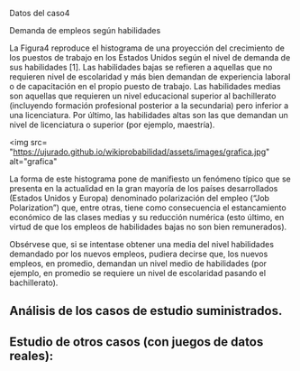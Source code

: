 Datos del caso4

Demanda de empleos según habilidades

La Figura4 reproduce el histograma de una proyección del crecimiento de los puestos de
trabajo en los Estados Unidos según el nivel de demanda de sus habilidades [1]. Las
habilidades bajas se refieren a aquellas que no requieren nivel de escolaridad y más bien
demandan de experiencia laboral o de capacitación en el propio puesto de trabajo. Las
habilidades medias son aquellas que requieren un nivel educacional superior al bachillerato
(incluyendo formación profesional posterior a la secundaria) pero inferior a una
licenciatura. Por último, las habilidades altas son las que demandan un nivel de licenciatura
o superior (por ejemplo, maestría).

<img src= "https://ujurado.github.io/wikiprobabilidad/assets/images/grafica.jpg" alt="grafica"


La forma de este histograma pone de manifiesto un fenómeno típico que se presenta en la
actualidad en la gran mayoría de los países desarrollados (Estados Unidos y Europa)
denominado polarización del empleo (“Job Polarization”) que, entre otras, tiene como
consecuencia el estancamiento económico de las clases medias y su reducción numérica
(esto último, en virtud de que los empleos de habilidades bajas no son bien remunerados). 

Obsérvese que, si se intentase obtener una media del nivel habilidades demandado por los
nuevos empleos, pudiera decirse que, los nuevos empleos, en promedio, demandan un
nivel medio de habilidades (por ejemplo, en promedio se requiere un nivel de escolaridad 
pasando el bachillerato). 

## Análisis de los casos de  estudio suministrados.



## Estudio de otros casos (con juegos de datos reales):

